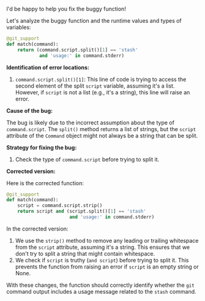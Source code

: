 I'd be happy to help you fix the buggy function!

Let's analyze the buggy function and the runtime values and types of variables:

```python
@git_support
def match(command):
    return (command.script.split()[1] == 'stash'
            and 'usage:' in command.stderr)
```

**Identification of error locations:**

1. `command.script.split()[1]`: This line of code is trying to access the second element of the split `script` variable, assuming it's a list. However, if `script` is not a list (e.g., it's a string), this line will raise an error.

**Cause of the bug:**

The bug is likely due to the incorrect assumption about the type of `command.script`. The `split()` method returns a list of strings, but the `script` attribute of the `Command` object might not always be a string that can be split.

**Strategy for fixing the bug:**

1. Check the type of `command.script` before trying to split it.

**Corrected version:**

Here is the corrected function:
```python
@git_support
def match(command):
    script = command.script.strip()
    return script and (script.split()[1] == 'stash'
                       and 'usage:' in command.stderr)
```

In the corrected version:

1. We use the `strip()` method to remove any leading or trailing whitespace from the `script` attribute, assuming it's a string. This ensures that we don't try to split a string that might contain whitespace.
2. We check if `script` is truthy (`and script`) before trying to split it. This prevents the function from raising an error if `script` is an empty string or None.

With these changes, the function should correctly identify whether the `git` command output includes a usage message related to the `stash` command.